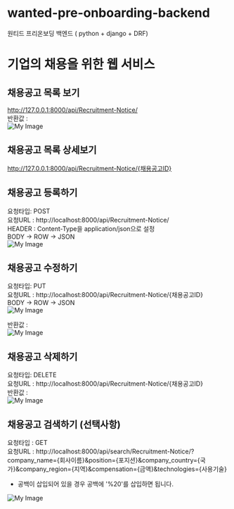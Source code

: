 # wanted-pre-onboarding-backend
원티드 프리온보딩 백엔드
( python + django + DRF)

# 기업의 채용을 위한 웹 서비스

## 채용공고 목록 보기  
http://127.0.0.1:8000/api/Recruitment-Notice/  
반환값 :  
![My Image](https://github.com/winkberry/wanted-pre-onboarding-backend/등록완료후목록.png)

## 채용공고 목록 상세보기  
http://127.0.0.1:8000/api/Recruitment-Notice/{채용공고ID}
  
## 채용공고 등록하기  
요청타입: POST  
요청URL : http://localhost:8000/api/Recruitment-Notice/  
HEADER : Content-Type을 application/json으로 설정  
BODY -> ROW -> JSON       
![My Image](https://github.com/winkberry/등록.png)

## 채용공고 수정하기  
요청타입: PUT  
요청URL : http://localhost:8000/api/Recruitment-Notice/{채용공고ID}  
BODY -> ROW -> JSON  
![My Image](https://github.com/winkberry/풋요청.png)  
  
반환값 :  
![My Image](https://github.com/winkberry/풋성공.png)
  
## 채용공고 삭제하기  
요청타입: DELETE  
요청URL : http://localhost:8000/api/Recruitment-Notice/{채용공고ID}  
반환값 :  
![My Image](https://github.com/winkberry/딜리트완료후목록.png)  

## 채용공고 검색하기 (선택사항)
요청타입 : GET  
요청URL : http://localhost:8000/api/search/Recruitment-Notice/?company_name={회사이름}&position={포지션}&company_country={국가}&company_region={지역}&compensation={금액}&technologies={사용기술}
* 공백이 삽입되어 있을 경우 공백에 '%20'를 삽입하면 됩니다.
  
![My Image](https://github.com/winkberry/html로검색.png)    
